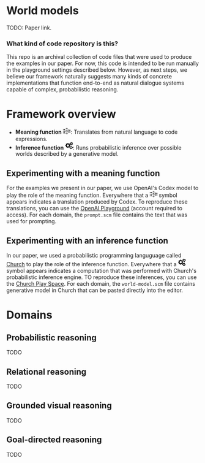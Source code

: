 # World models

TODO: Paper link.

### What kind of code repository is this?
This repo is an archival collection of code files that were used to produce the examples in our paper. For now, this code is intended to be run manually in the playground settings described below. However, as next steps, we believe our framework naturally suggests many kinds of concrete implementations that function end-to-end as natural dialogue systems capable of complex, probabilistic reasoning.

# Framework overview

- **Meaning function** <img src="assets/nn_icon.png" width=20px>: Translates from natural language to code expressions.
- **Inference function** <img src="assets/cogs_icon.png" width=20px>: Runs probabilistic inference over possible worlds described by a generative model.

## Experimenting with a meaning function

For the examples we present in our paper, we use OpenAI's Codex model to play the role of the meaning function. Everywhere that a <img src="assets/nn_icon.png" width=20px> symbol appears indicates a translation produced by Codex. To reproduce these translations, you can use the [OpenAI Playground](https://platform.openai.com/playground) (account required to access). For each domain, the `prompt.scm` file contains the text that was used for prompting.

## Experimenting with an inference function

In our paper, we used a probabilistic programming languguage called [Church](https://v1.probmods.org) to play the role of the inference function. Everywhere that a <img src="assets/cogs_icon.png" width=20px> symbol appears indicates a  computation that was performed with Church's probabilistic inference engine. TO reproduce these inferences, you can use the [Church Play Space](https://v1.probmods.org/play-space.html). For each domain, the `world-model.scm` file contains generative model in Church that can be pasted directly into the editor.

# Domains

## Probabilistic reasoning

TODO

## Relational reasoning

TODO

## Grounded visual reasoning

TODO

## Goal-directed reasoning

TODO
